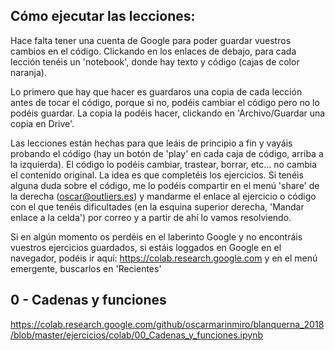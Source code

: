 ## Cómo ejecutar las lecciones:
Hace falta tener una cuenta de Google para poder guardar vuestros cambios en el código. Clickando en los enlaces de debajo, para cada lección tenéis un 'notebook', donde hay texto y código (cajas de color naranja).

Lo primero que hay que hacer es guardaros una copia de cada lección antes de tocar el código, porque si no, podéis cambiar el código pero no lo podéis guardar. La copia la podéis hacer, clickando en 'Archivo/Guardar una copia en Drive'.

Las lecciones están hechas para que leáis de principio a fin y vayáis probando el código (hay un botón de 'play' en cada caja de código, arriba a la izquierda). El código lo podéis cambiar, trastear, borrar, etc... no cambia el contenido original. La idea es que completéis los ejercicios. Si tenéis alguna duda sobre el código, me lo podéis compartir en el menú 'share' de la derecha (oscar@outliers.es) y mandarme el enlace al ejercicio o código con el que tenéis dificultades (en la esquina superior derecha, 'Mandar enlace a la celda') por correo y a partir de ahí lo vamos resolviendo.

Si en algún momento os perdéis en el laberinto Google y no encontráis vuestros ejercicios guardados, si estáis loggados en Google en el navegador, podéis ir aquí: https://colab.research.google.com y en el menú emergente, buscarlos en 'Recientes'


## 0 - Cadenas y funciones

https://colab.research.google.com/github/oscarmarinmiro/blanquerna_2018/blob/master/ejercicios/colab/00_Cadenas_y_funciones.ipynb
